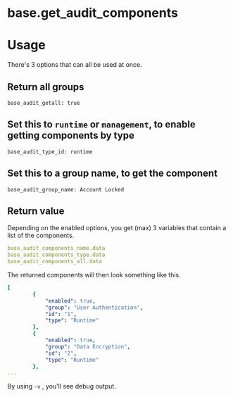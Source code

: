 # base.get_audit_components

# Usage

There's 3 options that can all be used at once.

## Return all groups

    base_audit_getall: true

## Set this to `runtime` or `management`, to enable getting components by type

    base_audit_type_id: runtime

## Set this to a group name, to get the component

    base_audit_group_name: Account Locked

## Return value


Depending on the enabled options, you get (max) 3 variables that contain a list of the components.

```yaml
base_audit_components_name.data
base_audit_components_type.data
base_audit_components_all.data
```


The returned components will then look something like this.
```yaml
[
        {
            "enabled": true,
            "group": "User Authentication",
            "id": "1",
            "type": "Runtime"
        },
        {
            "enabled": true,
            "group": "Data Encryption",
            "id": "2",
            "type": "Runtime"
        },
...
```

By using `-v` , you'll see debug output.
